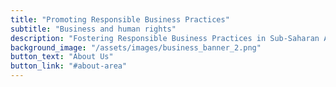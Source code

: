 ```yaml
---
title: "Promoting Responsible Business Practices"
subtitle: "Business and human rights"
description: "Fostering Responsible Business Practices in Sub-Saharan Africa: NORMS' Collaborative Approach to Bridging Governance Gaps"
background_image: "/assets/images/business_banner_2.png"
button_text: "About Us"
button_link: "#about-area"
---
```


